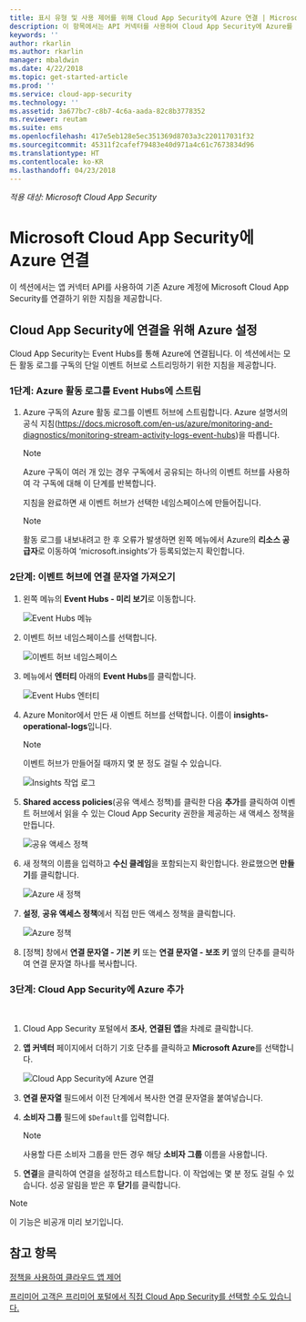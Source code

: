 ```yaml
---
title: 표시 유형 및 사용 제어를 위해 Cloud App Security에 Azure 연결 | Microsoft Docs
description: 이 항목에서는 API 커넥터를 사용하여 Cloud App Security에 Azure를 연결하는 방법에 대한 정보를 제공합니다.
keywords: ''
author: rkarlin
ms.author: rkarlin
manager: mbaldwin
ms.date: 4/22/2018
ms.topic: get-started-article
ms.prod: ''
ms.service: cloud-app-security
ms.technology: ''
ms.assetid: 3a677bc7-c8b7-4c6a-aada-82c8b3778352
ms.reviewer: reutam
ms.suite: ems
ms.openlocfilehash: 417e5eb128e5ec351369d8703a3c220117031f32
ms.sourcegitcommit: 45311f2cafef79483e40d971a4c61c7673834d96
ms.translationtype: HT
ms.contentlocale: ko-KR
ms.lasthandoff: 04/23/2018
---
```

*적용 대상: Microsoft Cloud App Security*


# <a name="connect-azure-to-microsoft-cloud-app-security"></a>Microsoft Cloud App Security에 Azure 연결

이 섹션에서는 앱 커넥터 API를 사용하여 기존 Azure 계정에 Microsoft Cloud App Security를 연결하기 위한 지침을 제공합니다.  
  
## <a name="setting-up-azure-for-connection-to-cloud-app-security"></a>Cloud App Security에 연결을 위해 Azure 설정

Cloud App Security는 Event Hubs를 통해 Azure에 연결됩니다. 이 섹션에서는 모든 활동 로그를 구독의 단일 이벤트 허브로 스트리밍하기 위한 지침을 제공합니다. 

### <a name="step-1-stream-your-azure-activity-logs-to-event-hubs"></a>1단계: Azure 활동 로그를 Event Hubs에 스트림

1. Azure 구독의 Azure 활동 로그를 이벤트 허브에 스트림합니다. Azure 설명서의 공식 지침(https://docs.microsoft.com/en-us/azure/monitoring-and-diagnostics/monitoring-stream-activity-logs-event-hubs)을 따릅니다.

   > [!NOTE]
   > Azure 구독이 여러 개 있는 경우 구독에서 공유되는 하나의 이벤트 허브를 사용하여 각 구독에 대해 이 단계를 반복합니다.

   지침을 완료하면 새 이벤트 허브가 선택한 네임스페이스에 만들어집니다.
 
   > [!NOTE]
   > 활동 로그를 내보내려고 한 후 오류가 발생하면 왼쪽 메뉴에서 Azure의 **리소스 공급자**로 이동하여 ‘microsoft.insights’가 등록되었는지 확인합니다.

### <a name="step-2-get-a-connection-string-to-your-event-hub"></a>2단계: 이벤트 허브에 연결 문자열 가져오기

1. 왼쪽 메뉴의 **Event Hubs - 미리 보기**로 이동합니다.
  
   ![Event Hubs 메뉴](media/azure-event-hubs.png "Azure Event Hubs")

2. 이벤트 허브 네임스페이스를 선택합니다.
  
   ![이벤트 허브 네임스페이스](media/azure-namespace.png "Azure 네임스페이스")

3. 메뉴에서 **엔터티** 아래의 **Event Hubs**를 클릭합니다. 
  
   ![Event Hubs 엔터티](media/azure-event-hubs-entities.png "Azure Event Hubs 엔터티")

4. Azure Monitor에서 만든 새 이벤트 허브를 선택합니다. 이름이 **insights-operational-logs**입니다.
   > [!NOTE]
   > 이벤트 허브가 만들어질 때까지 몇 분 정도 걸릴 수 있습니다.

   ![Insights 작업 로그](media/azure-insight-operational-logs.png "Azure Insight 작업 로그")
  
  
5. **Shared access policies**\(공유 액세스 정책\)를 클릭한 다음 **추가**를 클릭하여 이벤트 허브에서 읽을 수 있는 Cloud App Security 권한을 제공하는 새 액세스 정책을 만듭니다.
  
    ![공유 액세스 정책](media/azure-shared-access-policies.png "Azure 공유 액세스 정책")

6. 새 정책의 이름을 입력하고 **수신 클레임**을 포함되는지 확인합니다. 완료했으면 **만들기**를 클릭합니다.
  
   ![Azure 새 정책](media/azure-new-policy.png "Azure 새 정책")

7. **설정**, **공유 액세스 정책**에서 직접 만든 액세스 정책을 클릭합니다.   
  
   ![Azure 정책](media/azure-select-policy.png "Azure 정책")

8. [정책] 창에서 **연결 문자열 - 기본 키** 또는 **연결 문자열 - 보조 키** 옆의 단추를 클릭하여 연결 문자열 하나를 복사합니다.

### <a name="step-3-add-azure-to-cloud-app-security"></a>3단계: Cloud App Security에 Azure 추가
 
1. Cloud App Security 포털에서 **조사**, **연결된 앱**을 차례로 클릭합니다.  
  
2. **앱 커넥터** 페이지에서 더하기 기호 단추를 클릭하고 **Microsoft Azure**를 선택합니다.  
  
    ![Cloud App Security에 Azure 연결](media/azure-connect-app.png "Azure 연결")  
  
3. **연결 문자열** 필드에서 이전 단계에서 복사한 연결 문자열을 붙여넣습니다.  
  
4. **소비자 그룹** 필드에 `$Default`를 입력합니다.
    
   >[!NOTE] 
   > 사용할 다른 소비자 그룹을 만든 경우 해당 **소비자 그룹** 이름을 사용합니다.
  
5. **연결**을 클릭하여 연결을 설정하고 테스트합니다. 이 작업에는 몇 분 정도 걸릴 수 있습니다. 성공 알림을 받은 후 **닫기**를 클릭합니다.  


> [!NOTE]
> 이 기능은 비공개 미리 보기입니다.


## <a name="see-also"></a>참고 항목  
[정책을 사용하여 클라우드 앱 제어](control-cloud-apps-with-policies.md)   

[프리미어 고객은 프리미어 포털에서 직접 Cloud App Security를 선택할 수도 있습니다.](https://premier.microsoft.com/)  
  
  